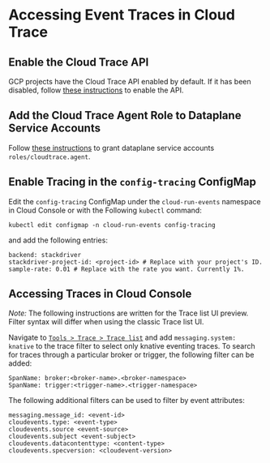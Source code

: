 # Accessing Event Traces in Cloud Trace

## Enable the Cloud Trace API

GCP projects have the Cloud Trace API enabled by default. If it has been disabled, follow [these
instructions](https://cloud.google.com/trace/docs/setup#gcp-config) to enable the API.

## Add the Cloud Trace Agent Role to Dataplane Service Accounts

Follow [these instructions](../install/dataplane-service-account.md#create-a-google-cloud-service-account-to-interact-with-pubsub) to grant dataplane service accounts `roles/cloudtrace.agent`.

## Enable Tracing in the `config-tracing` ConfigMap

Edit the `config-tracing` ConfigMap under the `cloud-run-events` namespace in Cloud Console or with the Following `kubectl` command:

```shell
kubectl edit configmap -n cloud-run-events config-tracing
```

and add the following entries:

```
backend: stackdriver
stackdriver-project-id: <project-id> # Replace with your project's ID.
sample-rate: 0.01 # Replace with the rate you want. Currently 1%.
```

## Accessing Traces in Cloud Console

_Note:_ The following instructions are written for the Trace list UI preview. Filter syntax will differ when using the classic Trace list UI.

Navigate to [`Tools > Trace > Trace list`](https://console.cloud.google.com/traces/list) and add `messaging.system: knative` to the trace filter to select only knative eventing traces. To search for traces through a particular broker or trigger, the following filter can be added:

```
SpanName: broker:<broker-name>.<broker-namespace>
SpanName: trigger:<trigger-name>.<trigger-namespace>
```

The following additional filters can be used to filter by event attributes:

```
messaging.message_id: <event-id>
cloudevents.type: <event-type>
cloudevents.source <event-source>
cloudevents.subject <event-subject>
cloudevents.datacontenttype: <content-type>
cloudevents.specversion: <cloudevent-version>
```
